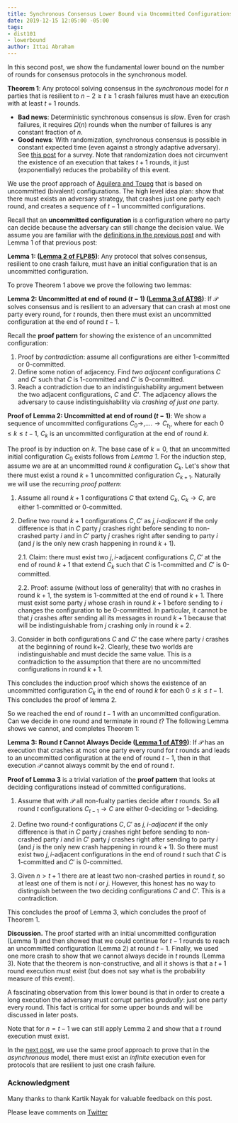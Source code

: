 ```yaml
---
title: Synchronous Consensus Lower Bound via Uncommitted Configurations
date: 2019-12-15 12:05:00 -05:00
tags:
- dist101
- lowerbound
author: Ittai Abraham
---
```


In this second post, we show the fundamental lower bound on the number of rounds for consensus protocols in the synchronous model.

**Theorem 1**: Any protocol solving consensus in the *synchronous* model for $n$ parties that is resilient to $n-2 \geq t \geq 1$ crash failures must have an execution with at least $t+1$ rounds.


* **Bad news**: Deterministic synchronous consensus is *slow*. Even for crash failures, it requires $\Omega(n)$ rounds when the number of failures is any constant fraction of $n$.
* **Good news**: With randomization, synchronous consensus is possible in constant expected time (even against a strongly adaptive adversary). See [this post](https://decentralizedthoughts.github.io/2019-11-11-authenticated-synchronous-bft/) for a survey. Note that randomization does not circumvent the existence of an execution that takes $t+1$ rounds, it just (exponentially) reduces the probability of this event.


We use the proof approach of [Aguilera and Toueg](https://ecommons.cornell.edu/bitstream/handle/1813/7355/98-1701.pdf?sequence=1&isAllowed=y) that is based on uncommitted (bivalent) configurations. The high level idea plan: show that there must exists an adversary strategy, that crashes just one party each round, and creates a sequence of $t-1$ uncommitted configurations.  


Recall that an **uncommitted configuration** is a configuration where no party can decide because the adversary can still change the decision value. We assume you are familiar with the [definitions in the previous post](https://decentralizedthoughts.github.io/2019-12-15-consensus-model-for-FLP/) and with  Lemma 1 of that previous post:

**Lemma 1: ([Lemma 2 of FLP85](https://lamport.azurewebsites.net/pubs/trans.pdf))**: Any protocol that solves consensus, resilient to one crash failure, must have an initial configuration that is an uncommitted configuration.


To prove Theorem 1 above we prove the following two lemmas:

**Lemma 2: Uncommitted at end of round $(t{-}1)$ ([Lemma 3 of AT98](https://ecommons.cornell.edu/bitstream/handle/1813/7355/98-1701.pdf?sequence=1&isAllowed=y))**: If $\mathcal{P}$ solves consensus and is resilient to an adversary that can crash at most one party every round, for $t$ rounds, then there must exist an uncommitted configuration at the end of round $t{-}1$.

Recall the **proof pattern** for showing the existence of an uncommitted configuration:
1. Proof by *contradiction*: assume all configurations are either 1-committed or 0-committed.
2. Define some notion of adjacency. Find *two adjacent* configurations $C$ and $C'$ such that $C$ is 1-committed and $C'$ is 0-committed.
3. Reach a contradiction due to an indistinguishability argument between the two adjacent configurations, $C$ and $C'$. The adjacency allows the adversary to cause indistinguishability via *crashing of just one* party.


**Proof of Lemma 2: Uncommitted at end of round $(t{-}1)$**: We show a sequence of uncommitted configurations $C_0 \rightarrow,\dots. \rightarrow C_{t_1}$, where for each $0 \leq k \leq t-1$, $C_k$ is an uncommitted configuration at the end of round $k$.

The proof is by induction on $k$. The base case of $k=0$, that an uncommitted initial configuration $C_0$ exists follows from *Lemma 1*. For the induction step, assume we are at an uncommitted round $k$ configuration $C_k$. Let's show that there must exist a round $k+1$ uncommitted configuration $C_{k+1}$. Naturally we will use the recurring *proof pattern*:
1. Assume all round $k+1$ configurations $C$ that extend $C_k$,  $C_k \rightarrow C$,  are either 1-committed or 0-committed.
2. Define two round $k+1$ configurations $C,C'$ as *$j,i$-adjacent* if the only difference is that in $C$ party $j$ crashes right before sending to non-crashed party $i$ and in $C'$ party $j$ crashes right after sending to party $i$ (and $j$ is the only new crash happening in round $k+1$).

    2.1. Claim: there must exist two $j,i$-adjacent configurations $C,C'$ at the end of round $k+1$ that extend $C_k$ such that $C$ is 1-committed and $C'$ is 0-committed.

    2.2. Proof: assume (without loss of generality) that with no crashes in round $k+1$, the system is 1-committed at the end of round $k+1$. There must exist some party $j$ whose crash in round $k+1$ before sending to $i$ changes the configuration to be 0-committed. In particular, it cannot be that $j$ crashes after sending all its messages in round $k+1$ because that will be indistinguishable from $j$ crashing only in round $k+2$.


3. Consider in both configurations $C$ and $C'$ the case where party $i$ crashes at the beginning of round k+2. Clearly, these two worlds are indistinguishable and must decide the same value. This is a contradiction to the assumption that there are no uncommitted configurations in round $k+1$.

This concludes the induction proof which shows the existence of an uncommitted configuration $C_k$ in the end of round $k$ for each $0 \leq k \leq t-1$. This concludes the proof of lemma 2.


So we reached the end of round $t-1$ with an uncommitted configuration. Can we decide in one round and terminate in round $t$? The following Lemma shows we cannot, and completes Theorem 1:

**Lemma 3: Round $t$ Cannot Always Decide ([Lemma 1 of AT99](https://ecommons.cornell.edu/bitstream/handle/1813/7355/98-1701.pdf?sequence=1&isAllowed=y))**: If $\mathcal{P}$ has an execution that crashes at most one party every round for $t$ rounds and leads to an uncommitted configuration at the end of round $t-1$, then in that execution $\mathcal{P}$ cannot always commit by the end of round $t$.


**Proof of Lemma 3** is a trivial variation of the **proof pattern** that looks at deciding configurations instead of committed configurations.

1. Assume that with $\mathcal{P}$ all non-fualty parties decide after $t$ rounds. So all round $t$ configurations $C_{t-1} \rightarrow C$ are either 0-deciding or 1-deciding.

2. Define two round-$t$ configurations $C,C'$ as *$j,i$-adjacent* if the only difference is that in $C$ party $j$ crashes right before sending to non-crashed party $i$ and in $C'$ party $j$ crashes right after sending to party $i$ (and $j$ is the only new crash happening in round $k+1$).  So there must exist two $j,i$-adjacent configurations in the end of round $t$ such that $C$ is 1-committed and $C'$ is 0-committed.


3. Given $n>t+1$ there are at least two non-crashed parties in round $t$, so at least one of them is not $i$ or $j$. However, this honest has no way to distinguish between the two deciding configurations $C$ and $C'$. This is a contradiction.

This concludes the proof of Lemma 3, which concludes the proof of Theorem 1.

**Discussion.**
The proof started with an initial uncommitted configuration (Lemma 1) and then showed that we could continue for $t-1$ rounds to reach an uncommitted configuration (Lemma 2) at round $t-1$. Finally, we used one more crash to show that we cannot always decide in $t$ rounds (Lemma 3). Note that the theorem is non-constructive, and all it shows is that a $t+1$ round execution must exist (but does not say what is the probability measure of this event).

A fascinating observation from this lower bound is that in order to create a long execution the adversary must corrupt parties *gradually*: just one party every round. This fact is critical for some upper bounds and will be discussed in later posts.

Note that for $n=t{-}1$ we can still apply Lemma 2 and show that a $t$ round execution must exist.

In the [next post](https://decentralizedthoughts.github.io/2019-12-15-asynchrony-uncommitted-lower-bound/), we use the same proof approach to prove that in the *asynchronous* model, there must exist an *infinite* execution even for protocols that are resilient to just one crash failure.


### Acknowledgment
Many thanks to thank Kartik Nayak for valuable feedback on this post.



Please leave comments on [Twitter](https://twitter.com/ittaia/status/1206297946045767680?s=20)
